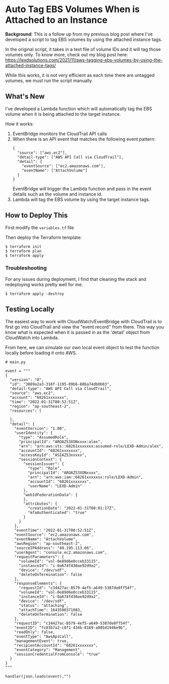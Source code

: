 # Auto Tag EBS Volumes When is Attached to an Instance
**Background**: This is a follow up from my previous blog post where I've developed a script to tag EBS volumes by using the attached instance tags.

In the original script, it takes in a text file of volume IDs and it will tag those volumes only. To know more, check out my blog post here: https://lexdsolutions.com/2021/11/aws-tagging-ebs-volumes-by-using-the-attached-instance-tags/

While this works, it is not very efficient as each time there are untagged volumes, we must run the script manually.

## What's New
I've developed a Lambda function which will automatically tag the EBS volume when it is being attached to the target instance.

How it works:
1. EventBridge monitors the CloudTrail API calls
2. When there is an API event that matches the following event pattern:
    ```
    {
      "source": ["aws.ec2"],
      "detail-type": ["AWS API Call via CloudTrail"],
      "detail": {
        "eventSource": ["ec2.amazonaws.com"],
        "eventName": ["AttachVolume"]
      }
    }
    ```
    EventBridge will trigger the Lambda function and pass in the event details such as the volume and instance id.
3. Lambda will tag the EBS volume by using the target instance tags.


## How to Deploy This
First modify the `variables.tf` file

Then deploy the Terraform template:
```
$ terraform init
$ terraform plan
$ terraform apply
```

### Troubleshooting
For any issues during deployment, I find that cleaning the stack and redeploying works pretty well for me.
```
$ terraform apply -destroy
```

## Testing Locally
The easiest way to work with CloudWatch/EventBridge with CloudTrail is to first go into CloudTrail and view the "event record" from there. This way you know what is expected when it is passed in as the 'detail' object from CloudWatch into Lambda.

From here, we can simulate our own local event object to test the function locally before loading it onto AWS.
```
# main.py

event = """
{
  "version": "0",
  "id": "3089a2a3-316f-1195-89b6-88ba74db0b03",
  "detail-type": "AWS API Call via CloudTrail",
  "source": "aws.ec2",
  "account": "68261xxxxxxx",
  "time": "2022-01-31T00:52:51Z",
  "region": "ap-southeast-2",
  "resources": [

  ],
  "detail": {
    "eventVersion": "1.08",
    "userIdentity": {
      "type": "AssumedRole",
      "principalId": "AROAZ53XONxxxx:alex",
      "arn": "arn:aws:sts::68261xxxxxxx:assumed-role/LEXD-Admin/alex",
      "accountId": "68261xxxxxxx",
      "accessKeyId": "ASIAZ53xxxxx",
      "sessionContext": {
        "sessionIssuer": {
          "type": "Role",
          "principalId": "AROAZ53XONxxxx",
          "arn": "arn:aws:iam::68261xxxxxxx:role/LEXD-Admin",
          "accountId": "68261xxxxxxx",
          "userName": "LEXD-Admin"
        },
        "webIdFederationData": {
        },
        "attributes": {
          "creationDate": "2022-01-31T00:01:17Z",
          "mfaAuthenticated": "true"
        }
      }
    },
    "eventTime": "2022-01-31T00:52:51Z",
    "eventSource": "ec2.amazonaws.com",
    "eventName": "AttachVolume",
    "awsRegion": "ap-southeast-2",
    "sourceIPAddress": "49.195.113.66",
    "userAgent": "console.ec2.amazonaws.com",
    "requestParameters": {
      "volumeId": "vol-0e89d6e0cceb33115",
      "instanceId": "i-0a674f430ae92d9a2",
      "device": "/dev/sdf",
      "deleteOnTermination": false
    },
    "responseElements": {
      "requestId": "c34427ac-8579-4ef5-a649-5387de0ff54f",
      "volumeId": "vol-0e89d6e0cceb33115",
      "instanceId": "i-0a674f430ae92d9a2",
      "device": "/dev/sdf",
      "status": "attaching",
      "attachTime": 1643590371083,
      "deleteOnTermination": false
    },
    "requestID": "c34427ac-8579-4ef5-a649-5387de0ff54f",
    "eventID": "fc03b7a2-c8f1-434b-8169-a005d1946e9b",
    "readOnly": false,
    "eventType": "AwsApiCall",
    "managementEvent": true,
    "recipientAccountId": "68261xxxxxxx",
    "eventCategory": "Management",
    "sessionCredentialFromConsole": "true"
  }
}
"""

handler(json.loads(event),"")
```
